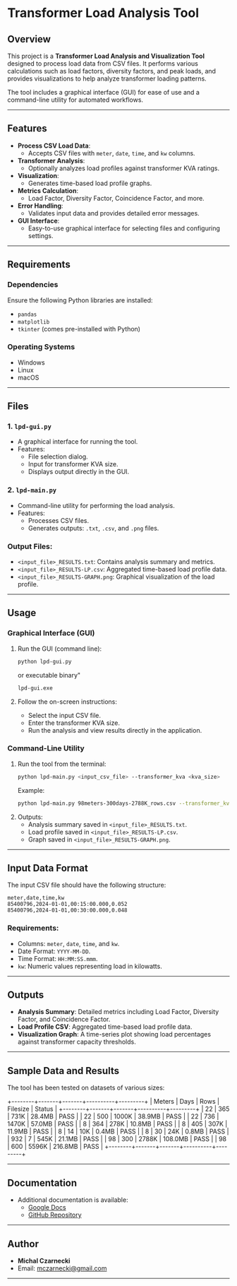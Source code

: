 
# Transformer Load Analysis Tool

## Overview
This project is a **Transformer Load Analysis and Visualization Tool** designed to process load data from CSV files. It performs various calculations such as load factors, diversity factors, and peak loads, and provides visualizations to help analyze transformer loading patterns.

The tool includes a graphical interface (GUI) for ease of use and a command-line utility for automated workflows.

---

## Features
- **Process CSV Load Data**:
  - Accepts CSV files with `meter`, `date`, `time`, and `kw` columns.
- **Transformer Analysis**:
  - Optionally analyzes load profiles against transformer KVA ratings.
- **Visualization**:
  - Generates time-based load profile graphs.
- **Metrics Calculation**:
  - Load Factor, Diversity Factor, Coincidence Factor, and more.
- **Error Handling**:
  - Validates input data and provides detailed error messages.
- **GUI Interface**:
  - Easy-to-use graphical interface for selecting files and configuring settings.

---

## Requirements
### Dependencies
Ensure the following Python libraries are installed:
- `pandas`
- `matplotlib`
- `tkinter` (comes pre-installed with Python)

### Operating Systems
- Windows
- Linux
- macOS

---

## Files
### 1. `lpd-gui.py`
- A graphical interface for running the tool.
- Features:
  - File selection dialog.
  - Input for transformer KVA size.
  - Displays output directly in the GUI.

### 2. `lpd-main.py`
- Command-line utility for performing the load analysis.
- Features:
  - Processes CSV files.
  - Generates outputs: `.txt`, `.csv`, and `.png` files.

### Output Files:
- `<input_file>_RESULTS.txt`: Contains analysis summary and metrics.
- `<input_file>_RESULTS-LP.csv`: Aggregated time-based load profile data.
- `<input_file>_RESULTS-GRAPH.png`: Graphical visualization of the load profile.

---

## Usage

### Graphical Interface (GUI)
1. Run the GUI (command line):
   ```bash
   python lpd-gui.py
   ```
   or executable binary"
   ```bash
   lpd-gui.exe
   ```
   
2. Follow the on-screen instructions:
   - Select the input CSV file.
   - Enter the transformer KVA size.
   - Run the analysis and view results directly in the application.

### Command-Line Utility
1. Run the tool from the terminal:
   ```bash
   python lpd-main.py <input_csv_file> --transformer_kva <kva_size>
   ```
   Example:
   ```bash
   python lpd-main.py 98meters-300days-2788K_rows.csv --transformer_kva 75
   ```
2. Outputs:
   - Analysis summary saved in `<input_file>_RESULTS.txt`.
   - Load profile saved in `<input_file>_RESULTS-LP.csv`.
   - Graph saved in `<input_file>_RESULTS-GRAPH.png`.

---

## Input Data Format
The input CSV file should have the following structure:
```csv
meter,date,time,kw
85400796,2024-01-01,00:15:00.000,0.052
85400796,2024-01-01,00:30:00.000,0.048
```

### Requirements:
- Columns: `meter`, `date`, `time`, and `kw`.
- Date Format: `YYYY-MM-DD`.
- Time Format: `HH:MM:SS.mmm`.
- `kw`: Numeric values representing load in kilowatts.

---

## Outputs
- **Analysis Summary**: Detailed metrics including Load Factor, Diversity Factor, and Coincidence Factor.
- **Load Profile CSV**: Aggregated time-based load profile data.
- **Visualization Graph**: A time-series plot showing load percentages against transformer capacity thresholds.

---

## Sample Data and Results
The tool has been tested on datasets of various sizes:

+--------+-------+-------+----------+---------+
| Meters | Days  | Rows  | Filesize | Status  |
+--------+-------+-------+----------+---------+
|     22 |   365 |  731K |   28.4MB | PASS    |
|     22 |   500 | 1000K |   38.9MB | PASS    |
|     22 |   736 | 1470K |   57.0MB | PASS    |
|      8 |   364 |  278K |   10.8MB | PASS    |
|      8 |   405 |  307K |   11.9MB | PASS    |
|      8 |    14 |   10K |    0.4MB | PASS    |
|      8 |    30 |   24K |    0.8MB | PASS    |
|    932 |     7 |  545K |   21.1MB | PASS    |
|     98 |   300 | 2788K |  108.0MB | PASS    |
|     98 |   600 | 5596K |  216.8MB | PASS    |
+--------+-------+-------+----------+---------+

---

## Documentation
- Additional documentation is available:
  - [Google Docs](https://tinyurl.com/cshac3an)
  - [GitHub Repository](https://github.com/michalcza/load-profile)

---

## Author
- **Michal Czarnecki**
- Email: mczarnecki@gmail.com

--- 
